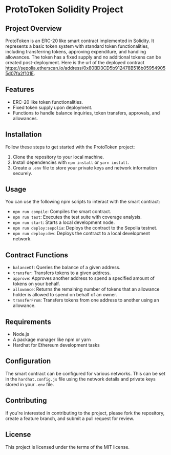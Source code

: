 # ProtoToken Solidity Project

## Project Overview

ProtoToken is an ERC-20 like smart contract implemented in Solidity. It represents a basic token system with standard token functionalities, including transferring tokens, approving expenditure, and handling allowances. The token has a fixed supply and no additional tokens can be created post-deployment. Here is the url of the deployed contract https://sepolia.etherscan.io/address/0x80BD3CD5b912478B516b059549055d07fa2f101E.

## Features

- ERC-20 like token functionalities.
- Fixed token supply upon deployment.
- Functions to handle balance inquiries, token transfers, approvals, and allowances.

## Installation

Follow these steps to get started with the ProtoToken project:

1. Clone the repository to your local machine.
2. Install dependencies with `npm install` or `yarn install`.
3. Create a `.env` file to store your private keys and network information securely.

## Usage

You can use the following npm scripts to interact with the smart contract:

- `npm run compile`: Compiles the smart contract.
- `npm run test`: Executes the test suite with coverage analysis.
- `npm run start`: Starts a local development node.
- `npm run deploy:sepolia`: Deploys the contract to the Sepolia testnet.
- `npm run deploy:dev`: Deploys the contract to a local development network.

## Contract Functions

- `balanceOf`: Queries the balance of a given address.
- `transfer`: Transfers tokens to a given address.
- `approve`: Approves another address to spend a specified amount of tokens on your behalf.
- `allowance`: Returns the remaining number of tokens that an allowance holder is allowed to spend on behalf of an owner.
- `transferFrom`: Transfers tokens from one address to another using an allowance.

## Requirements

- Node.js
- A package manager like npm or yarn
- Hardhat for Ethereum development tasks

## Configuration

The smart contract can be configured for various networks. This can be set in the `hardhat.config.js` file using the network details and private keys stored in your `.env` file.

## Contributing

If you're interested in contributing to the project, please fork the repository, create a feature branch, and submit a pull request for review.

## License

This project is licensed under the terms of the MIT license.

